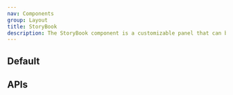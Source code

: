 ```yaml
---
nav: Components
group: Layout
title: StoryBook
description: The StoryBook component is a customizable panel that can be used to display and edit data. It is composed of a left section, where the main content is displayed, and a right section, where a LevaPanel component is rendered. The LevaPanel is a third-party component that allows users to edit and manipulate data.
---
```


## Default

<code src="./demos/index.tsx" nopadding></code>

## APIs

<API></API>
